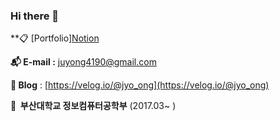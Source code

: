 ### Hi there 👋

<!--
**Kim-JuYong/Kim-JuYong** is a ✨ _special_ ✨ repository because its `README.md` (this file) appears on your GitHub profile.

Here are some ideas to get you started:

- 🔭 I’m currently working on ...
- 🌱 I’m currently learning ...
- 👯 I’m looking to collaborate on ...
- 🤔 I’m looking for help with ...
- 💬 Ask me about ...
- 📫 How to reach me: ...
- 😄 Pronouns: ...
- ⚡ Fun fact: ...
-->
**📋 [Portfolio][Notion](https://www.notion.so/88d191d4eb6746caaeaea11733b6f563)

**📬 E-mail :** juyong4190@gmail.com

**📝 Blog** : [https://velog.io/@jyo_ong](https://velog.io/@jyo_ong)

**🏫  부산대학교 정보컴퓨터공학부** (2017.03~ )

